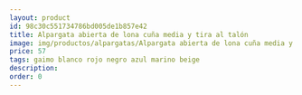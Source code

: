 ```yaml
---
layout: product
id: 98c30c551734786bd005de1b857e42
title: Alpargata abierta de lona cuña media y tira al talón
image: img/productos/alpargatas/Alpargata abierta de lona cuña media y tira al talón=57=gaimo blanco rojo negro azul marino beige.webp
price: 57
tags: gaimo blanco rojo negro azul marino beige
description: 
order: 0
---
```

